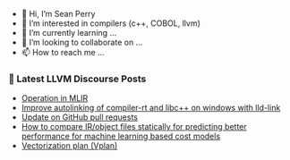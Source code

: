 - 👋 Hi, I’m Sean Perry
- 👀 I’m interested in compilers (c++, COBOL, llvm)
- 🌱 I’m currently learning ...
- 💞️ I’m looking to collaborate on ...
- 📫 How to reach me ...

<!---
s66perry/s66perry is a ✨ special ✨ repository because its `README.md` (this file) appears on your GitHub profile.
You can click the Preview link to take a look at your changes.
--->
### 📕 Latest LLVM Discourse Posts

<!-- DISCOURSE-LLVM:START -->
- [Operation in MLIR](https://discourse.llvm.org/t/operation-in-mlir/71508#post_4)
- [Improve autolinking of compiler-rt and libc++ on windows with lld-link](https://discourse.llvm.org/t/improve-autolinking-of-compiler-rt-and-libc-on-windows-with-lld-link/71392#post_10)
- [Update on GitHub pull requests](https://discourse.llvm.org/t/update-on-github-pull-requests/71540#post_9)
- [How to compare IR/object files statically for predicting better performance for machine learning based cost models](https://discourse.llvm.org/t/how-to-compare-ir-object-files-statically-for-predicting-better-performance-for-machine-learning-based-cost-models/71513#post_11)
- [Vectorization plan &lpar;Vplan&rpar;](https://discourse.llvm.org/t/vectorization-plan-vplan/71552#post_3)
<!-- DISCOURSE-LLVM:END -->
